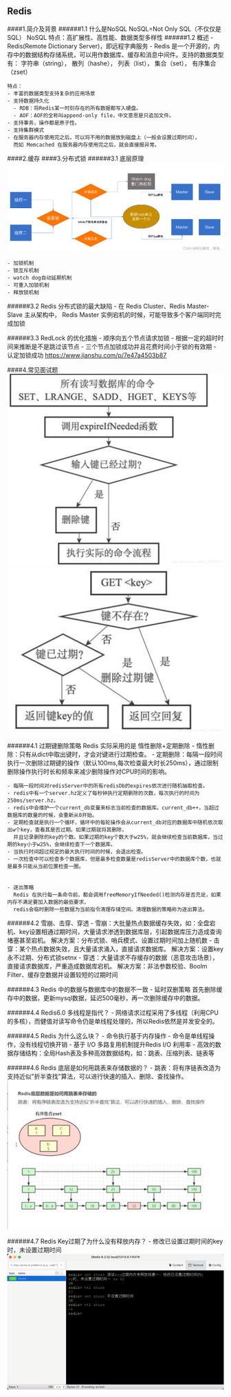 ## Redis
####1.简介及背景
######1.1 什么是NoSQL
    NoSQL=Not Only SQL（不仅仅是SQL）
    NoSQL 特点：高扩展性、高性能、数据类型多样性
######1.2 概述
    - Redis(Remote Dictionary Server)，即远程字典服务
    - Redis 是一个开源的，内存中的数据结构存储系统，可以用作数据库、缓存和消息中间件。支持的数据类型有：
      字符串（string）， 散列（hashe）， 列表（list）， 集合（set）， 有序集合（zset）
    
    特点：
    - 丰富的数据类型支持复杂的应用场景
    - 支持数据持久化
      - RDB：将Redis某一时刻存在的所有数据都写入硬盘。
      - AOF：AOF的全称叫append-only file，中文意思是只追加文件。
    - 支持事务，操作都是原子性。
    - 支持集群模式
    - 在服务器内存使用完之后，可以将不用的数据放到磁盘上（一般会设置过期时间），
      而如 Memcached 在服务器内存使用完之后，就会直接报异常。
####2.缓存
####3.分布式锁 
######3.1 底层原理
![img_r_1.png](readme/img_r_1.png)
 
    - 加锁机制
    - 锁互斥机制
    - watch dog自动延期机制
    - 可重入加锁机制
    - 释放锁机制
######3.2 Redis 分布式锁的最大缺陷
    - 在 Redis Cluster、Redis Master-Slave 主从架构中，
      Redis Master 实例宕机的时候，可能导致多个客户端同时完成加锁

######3.3 RedLock 的优化措施
    - 顺序向五个节点请求加锁
    - 根据一定的超时时间来推断是不是跳过该节点
    - 三个节点加锁成功并且花费时间小于锁的有效期
    - 认定加锁成功
https://www.jianshu.com/p/7e47a4503b87

####4.常见面试题
![img_r_2.png](readme/img_r_2.png)
![img_r_3.png](readme/img_r_3.png)

######4.1 过期键删除策略
    Redis 实际采用的是 惰性删除+定期删除
    - 惰性删除：只有从dict中取出键时，才会对键进行过期检查。
    - 定期删除：每隔一段时间执行一次删除过期键的操作（默认100ms,每次检查最大时长250ms），通过限制删除操作执行时长和频率来减少删除操作对CPU时间的影响。


    - 每隔一段时间对redisServer中的所有redisDb的expires依次进行随机抽取检查。
    - redis中有一个server.hz定义了每秒钟执行定期删除的次数，每次执行的时间为250ms/server.hz。
    - redis中会维护一个current_db变量来标志当前检查的数据库。current_db++，当超过数据库的数量的时候，会重新从0开始。
    - 定期检查就是执行一个循环，循环中的每轮操作会从current_db对应的数据库中随机依次取出w个key，查看其是否过期。如果过期就将其删除， 
      并且记录删除的key的个数。如果过期的key个数大于w25%，就会继续检查当前数据库，当过期的key小于w25%，会继续检查下一个数据库。
    - 当执行时间超过规定的最大执行时间的时候，会退出检查。
    - 一次检查中可以检查多个数据库，但是最多检查数量是redisServer中的数据库个数，也就是最多只能从当前位置检查一圈。
  

    - 逐出策略
      Redis 在执行每一条命令前，都会调用freeMemoryIfNeeded()检测内存是否充足，如果内存不满足要加入数据的最低要求，
      redis会临时删除一些数据为当前指令清理存储空间。清理数据的策略称为逐出算法。

######4.2 雪崩、击穿、穿透
    - 雪崩：大批量热点数据缓存失效，如：全盘宕机、key设置相通过期时间，大量请求渗透到数据库层，引起数据库压力造成查询堵塞甚至宕机。
      解决方案：分布式锁、哨兵模式、设置过期时间加上随机数
    - 击穿：某个热点数据失效，且大量请求涌入，直接请求数据库。
      解决方案：设置key永不过期、分布式锁setnx
    - 穿透：大量请求不存缓存的数据（恶意攻击场景），直接请求数据库，严重造成数据库宕机。
      解决方案：非法参数校验、Boolm Filter、缓存空数据并设置较短的过期时间

######4.3 Redis 中的数据与数据库中的数据不一致
    - 延时双删策略
      首先删除缓存中的数据，更新mysql数据，延迟500毫秒，再一次删除缓存中的数据。

######4.4 Redis6.0 多线程是指代？
    - 网络请求过程采用了多线程（利用CPU的多核），而健值对读写命令仍是单线程处理的，所以Redis依然是并发安全的。

######4.5 Redis 为什么这么块？
    - 命令执行基于内存操作
    - 命令是单线程操作，没有线程切换开销
    - 基于 I/O 多路复用机制提升Redis I/O 利用率
    - 高效的数据存储结构：全局Hash表及多种高效数据结构，如：跳表、压缩列表、链表等

######4.6 Redis 底层是如何用跳表来存储数据的？
    - 跳表：将有序链表改造为支持近似"折半查找"算法，可以进行快速的插入、删除、查找操作。
![img_r_4.png](readme/img_r_4.png)

######4.7 Redis Key过期了为什么没有释放内存？
    - 修改已设置过期时间的key时，未设置过期时间
![img_r_5.png](readme/img_r_5.png)


